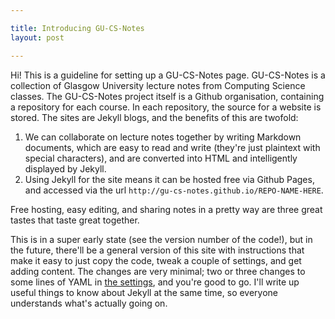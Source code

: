 ```yaml
---

title: Introducing GU-CS-Notes
layout: post

---
```


Hi! This is a guideline for setting up a GU-CS-Notes page. 
GU-CS-Notes is a collection of Glasgow University lecture notes from Computing Science classes. The GU-CS-Notes project itself is a Github organisation, containing a repository for each course. 
In each repository, the source for a website is stored. The sites are Jekyll blogs, and the benefits of this are twofold:

1. We can collaborate on lecture notes together by writing Markdown documents, which are easy to read and write (they're just plaintext with special characters), and are converted into HTML and intelligently displayed by Jekyll. 
2. Using Jekyll for the site means it can be hosted free via Github Pages, and accessed via the url `http://gu-cs-notes.github.io/REPO-NAME-HERE`. 

Free hosting, easy editing, and sharing notes in a pretty way are three great tastes that taste great together. 

This is in a super early state (see the version number of the code!), but in the future, there'll be a general version of this site with instructions that make it easy to just copy the code, tweak a couple of settings, and get adding content. The changes are very minimal; two or three changes to some lines of YAML in [the settings](https://github.com/gu-cs-notes/Guidelines/blob/gh-pages/_config.yml), and you're good to go. I'll write up useful things to know about Jekyll at the same time, so everyone understands what's actually going on. 
